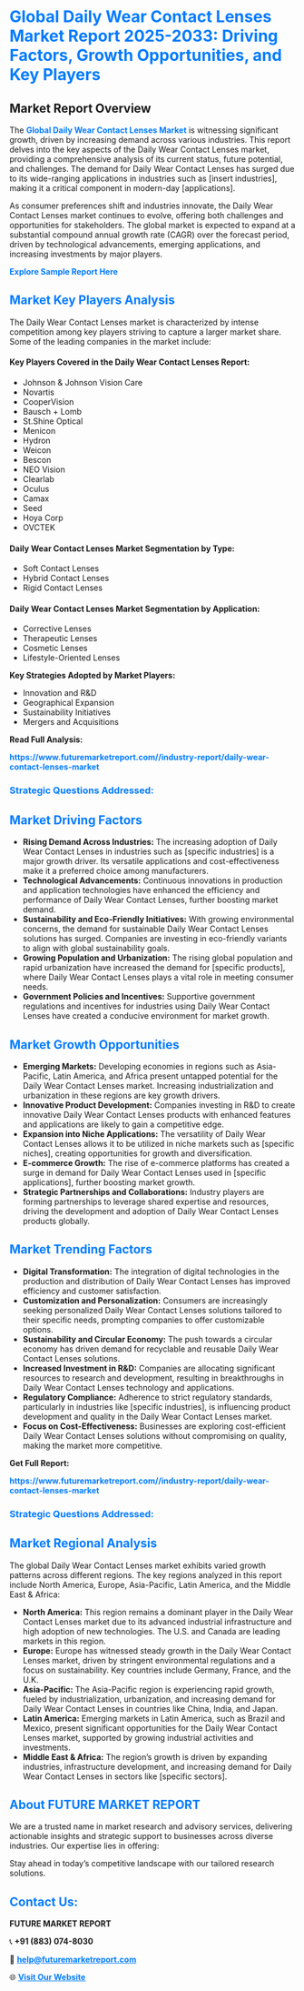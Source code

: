 <h1 style="color: #007BFF;">Global Daily Wear Contact Lenses Market Report 2025-2033: Driving Factors, Growth Opportunities, and Key Players</h1>

<section id="overview">
<h2>Market Report Overview</h2>
<p>The <a href="https://www.futuremarketreport.com//industry-report/daily-wear-contact-lenses-market" style="color: #007BFF; text-decoration: none;"><strong>Global Daily Wear Contact Lenses Market</strong></a> is witnessing significant growth, driven by increasing demand across various industries. This report delves into the key aspects of the Daily Wear Contact Lenses market, providing a comprehensive analysis of its current status, future potential, and challenges. The demand for Daily Wear Contact Lenses has surged due to its wide-ranging applications in industries such as [insert industries], making it a critical component in modern-day [applications].</p>
<p>As consumer preferences shift and industries innovate, the Daily Wear Contact Lenses market continues to evolve, offering both challenges and opportunities for stakeholders. The global market is expected to expand at a substantial compound annual growth rate (CAGR) over the forecast period, driven by technological advancements, emerging applications, and increasing investments by major players.</p>
</section>

<section id="overview">
<p><a href="https://www.futuremarketreport.com//request-sample/reportId=45419" style="color: #007BFF; text-decoration: none;"><strong>Explore Sample Report Here</strong></a></p>
</section>

<section id="key-players">
<h2 style="color: #007BFF;">Market Key Players Analysis</h2>
<p>The Daily Wear Contact Lenses market is characterized by intense competition among key players striving to capture a larger market share. Some of the leading companies in the market include:</p>
<h4>Key Players Covered in the Daily Wear Contact Lenses Report:</h4>
<ul><li>Johnson &amp; Johnson Vision Care</li><li>Novartis</li><li>CooperVision</li><li>Bausch + Lomb</li><li>St.Shine Optical</li><li>Menicon</li><li>Hydron</li><li>Weicon</li><li>Bescon</li><li>NEO Vision</li><li>Clearlab</li><li>Oculus</li><li>Camax</li><li>Seed</li><li>Hoya Corp</li><li>OVCTEK</li></ul>
<h4>Daily Wear Contact Lenses Market Segmentation by Type:</h4>
<ul><li>Soft Contact Lenses</li><li>Hybrid Contact Lenses</li><li>Rigid Contact Lenses</li></ul>

<h4>Daily Wear Contact Lenses Market Segmentation by Application:</h4>
<ul><li>Corrective Lenses</li><li>Therapeutic Lenses</li><li>Cosmetic Lenses</li><li>Lifestyle-Oriented Lenses</li></ul>
<p><strong>Key Strategies Adopted by Market Players:</strong></p>
<ul>
<li>Innovation and R&D</li>
<li>Geographical Expansion</li>
<li>Sustainability Initiatives</li>
<li>Mergers and Acquisitions</li>
</ul>
</section>

<section>
<p><strong>Read Full Analysis: </strong></p><a href="https://www.futuremarketreport.com//industry-report/daily-wear-contact-lenses-market" style="color: #007BFF; text-decoration: none;"><strong>https://www.futuremarketreport.com//industry-report/daily-wear-contact-lenses-market</strong></a>
<h3 style="color: #007BFF;">Strategic Questions Addressed:</h3>
</section>

<section id="driving-factors">
<h2 style="color: #007BFF;">Market Driving Factors</h2>
<ul>
<li><strong>Rising Demand Across Industries:</strong> The increasing adoption of Daily Wear Contact Lenses in industries such as [specific industries] is a major growth driver. Its versatile applications and cost-effectiveness make it a preferred choice among manufacturers.</li>
<li><strong>Technological Advancements:</strong> Continuous innovations in production and application technologies have enhanced the efficiency and performance of Daily Wear Contact Lenses, further boosting market demand.</li>
<li><strong>Sustainability and Eco-Friendly Initiatives:</strong> With growing environmental concerns, the demand for sustainable Daily Wear Contact Lenses solutions has surged. Companies are investing in eco-friendly variants to align with global sustainability goals.</li>
<li><strong>Growing Population and Urbanization:</strong> The rising global population and rapid urbanization have increased the demand for [specific products], where Daily Wear Contact Lenses plays a vital role in meeting consumer needs.</li>
<li><strong>Government Policies and Incentives:</strong> Supportive government regulations and incentives for industries using Daily Wear Contact Lenses have created a conducive environment for market growth.</li>
</ul>
</section>

<section id="growth-opportunities">
<h2 style="color: #007BFF;">Market Growth Opportunities</h2>
<ul>
<li><strong>Emerging Markets:</strong> Developing economies in regions such as Asia-Pacific, Latin America, and Africa present untapped potential for the Daily Wear Contact Lenses market. Increasing industrialization and urbanization in these regions are key growth drivers.</li>
<li><strong>Innovative Product Development:</strong> Companies investing in R&D to create innovative Daily Wear Contact Lenses products with enhanced features and applications are likely to gain a competitive edge.</li>
<li><strong>Expansion into Niche Applications:</strong> The versatility of Daily Wear Contact Lenses allows it to be utilized in niche markets such as [specific niches], creating opportunities for growth and diversification.</li>
<li><strong>E-commerce Growth:</strong> The rise of e-commerce platforms has created a surge in demand for Daily Wear Contact Lenses used in [specific applications], further boosting market growth.</li>
<li><strong>Strategic Partnerships and Collaborations:</strong> Industry players are forming partnerships to leverage shared expertise and resources, driving the development and adoption of Daily Wear Contact Lenses products globally.</li>
</ul>
</section>

<section id="trending-factors">
<h2 style="color: #007BFF;">Market Trending Factors</h2>
<ul>
<li><strong>Digital Transformation:</strong> The integration of digital technologies in the production and distribution of Daily Wear Contact Lenses has improved efficiency and customer satisfaction.</li>
<li><strong>Customization and Personalization:</strong> Consumers are increasingly seeking personalized Daily Wear Contact Lenses solutions tailored to their specific needs, prompting companies to offer customizable options.</li>
<li><strong>Sustainability and Circular Economy:</strong> The push towards a circular economy has driven demand for recyclable and reusable Daily Wear Contact Lenses solutions.</li>
<li><strong>Increased Investment in R&D:</strong> Companies are allocating significant resources to research and development, resulting in breakthroughs in Daily Wear Contact Lenses technology and applications.</li>
<li><strong>Regulatory Compliance:</strong> Adherence to strict regulatory standards, particularly in industries like [specific industries], is influencing product development and quality in the Daily Wear Contact Lenses market.</li>
<li><strong>Focus on Cost-Effectiveness:</strong> Businesses are exploring cost-efficient Daily Wear Contact Lenses solutions without compromising on quality, making the market more competitive.</li>
</ul>
</section>

<section>
<p><strong>Get Full Report: </strong></p><a href="https://www.futuremarketreport.com//industry-report/daily-wear-contact-lenses-market" style="color: #007BFF; text-decoration: none;"><strong>https://www.futuremarketreport.com//industry-report/daily-wear-contact-lenses-market</strong></a>
<h3 style="color: #007BFF;">Strategic Questions Addressed:</h3>
</section>


<section id="regional-analysis">
<h2 style="color: #007BFF;">Market Regional Analysis</h2>
<p>The global Daily Wear Contact Lenses market exhibits varied growth patterns across different regions. The key regions analyzed in this report include North America, Europe, Asia-Pacific, Latin America, and the Middle East & Africa:</p>
<ul>
<li><strong>North America:</strong> This region remains a dominant player in the Daily Wear Contact Lenses market due to its advanced industrial infrastructure and high adoption of new technologies. The U.S. and Canada are leading markets in this region.</li>
<li><strong>Europe:</strong> Europe has witnessed steady growth in the Daily Wear Contact Lenses market, driven by stringent environmental regulations and a focus on sustainability. Key countries include Germany, France, and the U.K.</li>
<li><strong>Asia-Pacific:</strong> The Asia-Pacific region is experiencing rapid growth, fueled by industrialization, urbanization, and increasing demand for Daily Wear Contact Lenses in countries like China, India, and Japan.</li>
<li><strong>Latin America:</strong> Emerging markets in Latin America, such as Brazil and Mexico, present significant opportunities for the Daily Wear Contact Lenses market, supported by growing industrial activities and investments.</li>
<li><strong>Middle East & Africa:</strong> The region’s growth is driven by expanding industries, infrastructure development, and increasing demand for Daily Wear Contact Lenses in sectors like [specific sectors].</li>
</ul>
</section>

<footer>
<h2 style="color: #007BFF;">About FUTURE MARKET REPORT</h2>
<p>We are a trusted name in market research and advisory services, delivering actionable insights and strategic support to businesses across diverse industries. Our expertise lies in offering:</p>

<p>Stay ahead in today’s competitive landscape with our tailored research solutions.</p>

<h2 style="color: #007BFF;">Contact Us:</h2>
<p><strong>FUTURE MARKET REPORT</strong></p>
<p>📞 <strong>+91 (883) 074-8030</strong></p>
<p>📧 <strong><a href="mailto:help@futuremarketreport.com" style="color: #007BFF;">help@futuremarketreport.com</a></strong></p>
<p>🌐 <strong><a href="https://www.futuremarketreport.com/" style="color: #007BFF;">Visit Our Website</a></strong></p>
</footer>